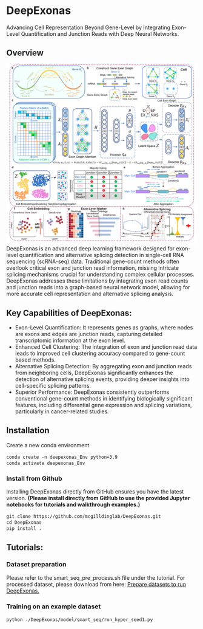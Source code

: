 # DeepExonas
Advancing Cell Representation Beyond Gene-Level by Integrating Exon-Level Quantification and Junction Reads with Deep Neural Networks.

## Overview
<img title="DeepExonas Overview" alt="Alt text" src="DeepExonas_overview.png">
DeepExonas is an advanced deep learning framework designed for exon-level quantification and alternative splicing detection in single-cell RNA sequencing (scRNA-seq) data. Traditional gene-count methods often overlook critical exon and junction read information, missing intricate splicing mechanisms crucial for understanding complex cellular processes. DeepExonas addresses these limitations by integrating exon read counts and junction reads into a graph-based neural network model, allowing for more accurate cell representation and alternative splicing analysis.

## Key Capabilities of DeepExonas:

- Exon-Level Quantification: It represents genes as graphs, where nodes are exons and edges are junction reads, capturing detailed transcriptomic information at the exon level.
- Enhanced Cell Clustering: The integration of exon and junction read data leads to improved cell clustering accuracy compared to gene-count based methods.
- Alternative Splicing Detection: By aggregating exon and junction reads from neighboring cells, DeepExonas significantly enhances the detection of alternative splicing events, providing deeper insights into cell-specific splicing patterns.
- Superior Performance: DeepExonas consistently outperforms conventional gene-count methods in identifying biologically significant features, including differential gene expression and splicing variations, particularly in cancer-related studies.

## Installation

Create a new conda environment
```
conda create -n deepexonas_Env python=3.9
conda activate deepexonas_Env
```

### Install from Github

Installing DeepExonas directly from GitHub ensures you have the latest version. 
**(Please install directly from GitHub to use the provided Jupyter notebooks for tutorials and walkthrough examples.)**

```
git clone https://github.com/mcgilldinglab/DeepExonas.git
cd DeepExonas
pip install .
```

## Tutorials:

### Dataset preparation
Please refer to the smart_seq_pre_process.sh file under the tutorial.
For processed dataset, please download from here:
[Prepare datasets to run DeepExonas.](https://mcgill-my.sharepoint.com/:f:/g/personal/kailu_song_mail_mcgill_ca/EvZtHeW7qjJJs_RHc2-327ABeLXafa-ruvfk9Vs134crig?e=jNygC6)

### Training on an example dataset
```
python ./DeepExonas/model/smart_seq/run_hyper_seed1.py
```